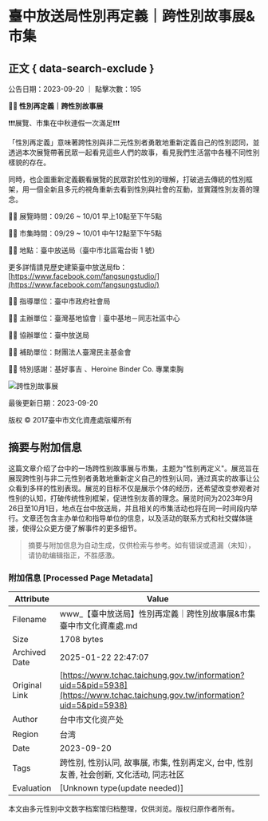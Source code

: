 # 臺中放送局性別再定義｜跨性別故事展&市集

## 正文 { data-search-exclude }


公告日期：2023-09-20 ｜ 點擊次數：195

**🏳️‍⚧️ 性別再定義｜跨性別故事展**

❗️❗️❗️展覽、市集在中秋連假一次滿足❗️❗️❗️

「性別再定義」意味著跨性別與非二元性別者勇敢地重新定義自己的性別認同，並透過本次展覽帶著民眾一起看見這些人們的故事，看見我們生活當中各種不同性別樣貌的存在。

同時，也企圖重新定義觀看展覽的民眾對於性別的理解，打破過去傳統的性別框架，用一個全新且多元的視角重新去看到性別與社會的互動，並實踐性別友善的理念。

🏳️‍⚧️ 展覽時間：09/26 ~ 10/01 早上10點至下午5點

🏳️‍⚧️ 市集時間：09/29 ~ 10/01 中午12點至下午5點

🏳️‍⚧️ 地點：臺中放送局（臺中市北區電台街 1 號）

更多詳情請見歷史建築臺中放送局fb：[https://www.facebook.com/fangsungstudio/](https://www.facebook.com/fangsungstudio/)

🏳️‍⚧️ 指導單位：臺中市政府社會局

🏳️‍⚧️ 主辦單位：臺灣基地協會｜臺中基地－同志社區中心

🏳️‍⚧️ 協辦單位：臺中放送局

🏳️‍⚧️ 補助單位：財團法人臺灣民主基金會

🏳️‍⚧️ 特別感謝：基好事吉 、Heroine Binder Co. 專業束胸

![跨性別故事展](https://www.tchac.taichung.gov.tw/uploads/tchac/images/large/b9e21001-147a-4ca1-a868-1da8ca2f5119.jpg)

最後更新日期：2023-09-20

版权 © 2017臺中市文化資產處版權所有
<!-- tcd_original_link https://www.tchac.taichung.gov.tw/information?uid=5&pid=5938 -->


## 摘要与附加信息

<!-- tcd_abstract -->
这篇文章介绍了台中的一场跨性别故事展与市集，主题为"性别再定义"。展览旨在展现跨性别与非二元性别者勇敢地重新定义自己的性别认同，通过真实的故事让公众看到多样的性别表现。展览的目标不仅是展示个体的经历，还希望改变参观者对性别的认知，打破传统性别框架，促进性别友善的理念。展览时间为2023年9月26日至10月1日，地点在台中放送局，并且相关的市集活动也将在同一时间段内举行。文章还包含主办单位和指导单位的信息，以及活动的联系方式和社交媒体链接，使得公众更方便了解事件的更多细节。
<!-- tcd_abstract_end -->

> 摘要与附加信息为自动生成，仅供检索与参考。如有错误或遗漏（未知），请协助编辑指正，不胜感激。

### 附加信息 [Processed Page Metadata]

| Attribute       | Value                                  |
|-----------------|----------------------------------------|
| Filename        | www_【臺中放送局】性別再定義｜跨性別故事展&市集臺中市文化資產處.md                             |
| Size            | 1708 bytes                           |
| Archived Date   | 2025-01-22 22:47:07                             |
| Original Link   | [https://www.tchac.taichung.gov.tw/information?uid=5&pid=5938](https://www.tchac.taichung.gov.tw/information?uid=5&pid=5938)                       |
| Author          | 台中市文化资产处                               |
| Region          | 台湾                               |
| Date            | 2023-09-20                                 |
| Tags            | 跨性别, 性别认同, 故事展, 市集, 性别再定义, 台中, 性别友善, 社会创新, 文化活动, 同志社区                                 |
| Evaluation            | [Unknown type(update needed)]                                 |
<!-- tcd_table_end -->

本文由多元性别中文数字档案馆归档整理，仅供浏览。版权归原作者所有。
